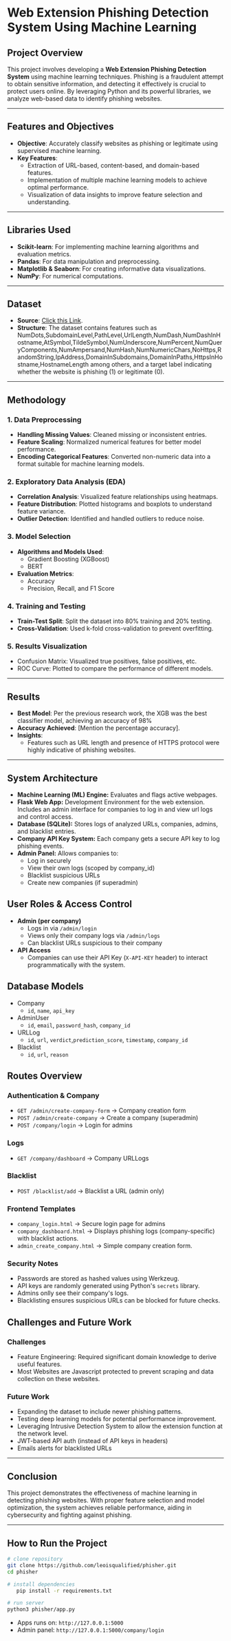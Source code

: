 # Web Extension Phishing Detection System Using Machine Learning

## Project Overview

This project involves developing a **Web Extension Phishing Detection System** using machine learning techniques. Phishing is a fraudulent attempt to obtain sensitive information, and detecting it effectively is crucial to protect users online. By leveraging Python and its powerful libraries, we analyze web-based data to identify phishing websites.

---

## Features and Objectives

- **Objective**: Accurately classify websites as phishing or legitimate using supervised machine learning.
- **Key Features**:
  - Extraction of URL-based, content-based, and domain-based features.
  - Implementation of multiple machine learning models to achieve optimal performance.
  - Visualization of data insights to improve feature selection and understanding.

---

## Libraries Used

- **Scikit-learn**: For implementing machine learning algorithms and evaluation metrics.
- **Pandas**: For data manipulation and preprocessing.
- **Matplotlib & Seaborn**: For creating informative data visualizations.
- **NumPy**: For numerical computations.

---

## Dataset

- **Source**: [Click this Link](https://www.kaggle.com/datasets/shashwatwork/phishing-dataset-for-machine-learning).
- **Structure**: The dataset contains features such as NumDots,SubdomainLevel,PathLevel,UrlLength,NumDash,NumDashInHostname,AtSymbol,TildeSymbol,NumUnderscore,NumPercent,NumQueryComponents,NumAmpersand,NumHash,NumNumericChars,NoHttps,RandomString,IpAddress,DomainInSubdomains,DomainInPaths,HttpsInHostname,HostnameLength among others, and a target label indicating whether the website is phishing (1) or legitimate (0).

---

## Methodology

### 1. Data Preprocessing

- **Handling Missing Values**: Cleaned missing or inconsistent entries.
- **Feature Scaling**: Normalized numerical features for better model performance.
- **Encoding Categorical Features**: Converted non-numeric data into a format suitable for machine learning models.

### 2. Exploratory Data Analysis (EDA)

- **Correlation Analysis**: Visualized feature relationships using heatmaps.
- **Feature Distribution**: Plotted histograms and boxplots to understand feature variance.
- **Outlier Detection**: Identified and handled outliers to reduce noise.

### 3. Model Selection

- **Algorithms and Models Used**:
  - Gradient Boosting (XGBoost)
  - BERT
- **Evaluation Metrics**:
  - Accuracy
  - Precision, Recall, and F1 Score

### 4. Training and Testing

- **Train-Test Split**: Split the dataset into 80% training and 20% testing.
- **Cross-Validation**: Used k-fold cross-validation to prevent overfitting.

### 5. Results Visualization

- Confusion Matrix: Visualized true positives, false positives, etc.
- ROC Curve: Plotted to compare the performance of different models.

---

## Results

- **Best Model**: Per the previous research work, the XGB was the best classifier model, achieving an accuracy of 98%
- **Accuracy Achieved**: [Mention the percentage accuracy].
- **Insights**:
  - Features such as URL length and presence of HTTPS protocol were highly indicative of phishing websites.

---

## System Architecture

- **Machine Learning (ML) Engine:** Evaluates and flags active webpages.
- **Flask Web App:** Development Environment for the web extension. Includes an admin interface for companies to log in and view url logs and control access.
- **Database (SQLite):** Stores logs of analyzed URLs, companies, admins, and blacklist entries.
- **Company API Key System:** Each company gets a secure API key to log phishing events.
- **Admin Panel:** Allows companies to:
  - Log in securely
  - View their own logs (scoped by company_id)
  - Blacklist suspicious URLs
  - Create new companies (if superadmin)

## User Roles & Access Control

- **Admin (per company)**
  - Logs in via `/admin/login`
  - Views only their company logs via `/admin/logs`
  - Can blacklist URLs suspicious to their company
- **API Access**
  - Companies can use their API Key (`X-API-KEY` header) to interact programmatically with the system.

## Database Models

- Company
  - `id`, `name`, `api_key`
- AdminUser
  - `id`, `email`, `password_hash`, `company_id`
- URLLog
  - `id`, `url`, `verdict`,`prediction_score`, `timestamp`, `company_id`
- Blacklist
  - `id`, `url`, `reason`

## Routes Overview

### Authentication & Company

- `GET /admin/create-company-form` -> Company creation form
- `POST /admin/create-company` -> Create a company (superadmin)
- `POST /company/login` -> Login for admins

### Logs

- `GET /company/dashboard` -> Company URLLogs

### Blacklist

- `POST /blacklist/add` -> Blacklist a URL (admin only)

### Frontend Templates

- `company_login.html` -> Secure login page for admins
- `company_dashboard.html` -> Displays phishing logs (company-specific) with blacklist actions.
- `admin_create_company.html` -> Simple company creation form.

### Security Notes

- Passwords are stored as hashed values using Werkzeug.
- API keys are randomly generated using Python's `secrets` library.
- Admins onlly see their company's logs.
- Blacklisting ensures suspicious URLs can be blocked for future checks.

## Challenges and Future Work

### Challenges

- Feature Engineering: Required significant domain knowledge to derive useful features.
- Most Websites are Javascript protected to prevent scraping and data collection on these websites.

### Future Work

- Expanding the dataset to include newer phishing patterns.
- Testing deep learning models for potential performance improvement.
- Leveraging Intrusive Detection System to allow the extension function at the network level.
- JWT-based API auth (instead of API keys in headers)
- Emails alerts for blacklisted URLs

---

## Conclusion

This project demonstrates the effectiveness of machine learning in detecting phishing websites. With proper feature selection and model optimization, the system achieves reliable performance, aiding in cybersecurity and fighting against phishing.

---

## How to Run the Project

```bash
# clone repository
git clone https://github.com/leoisqualified/phisher.git
cd phisher

# install dependencies
   pip install -r requirements.txt

# run server
python3 phisher/app.py
```

- Apps runs on: `http://127.0.0.1:5000`
- Admin panel: `http://127.0.0.1:5000/company/login`
